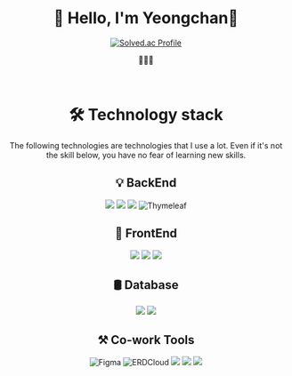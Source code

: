 <div align="center">
  
  # 👋 Hello, I'm Yeongchan🫡
  [![Solved.ac Profile](http://mazassumnida.wtf/api/v2/generate_badge?boj=hades)](https://solved.ac/hades/)
  
  🏃🏻‍♂️

  <br>
  
  # 🛠️ Technology stack
  The following technologies are technologies that I use a lot. Even if it's not the skill below, you have no fear of learning new skills.
  
  ## 💡 BackEnd
  <img src="https://img.shields.io/badge/Java-007396?style=flat-square&logo=OpenJDK&logoColor=white"/> <img src="https://img.shields.io/badge/Spring-6DB33F?style=flat-square&logo=Spring&logoColor=white"/> <img src="https://img.shields.io/badge/Spring%20Boot-6DB33F?style=flat-square&logo=Spring%20Boot&logoColor=white"/> <img src="https://img.shields.io/badge/Thymeleaf-005F0F?style=flat-square&logo=thymeleaf&logoColor=white" alt="Thymeleaf" />
  
  ## 🎨 FrontEnd
  <img src="https://img.shields.io/badge/HTML5-E34F26?style=flat-square&logo=html5&logoColor=white"/> <img src="https://img.shields.io/badge/CSS3-1572B6?style=flat-square&logo=css3&logoColor=white"/>
  <img src="https://img.shields.io/badge/JavaScript-F7DF1E?style=flat-square&logo=javascript&logoColor=black"/>
  
  ## 🛢️ Database
  <img src="https://img.shields.io/badge/postgresql-4169E1?style=flat-square&logo=postgresql&logoColor=white"/></a>
  <img src="https://img.shields.io/badge/H2-004088?style=flat-square&logoColor=white"/></a>
  
  ## ⚒️ Co-work Tools
  <img src="https://img.shields.io/badge/Figma-F24E1E?style=flat-square&logo=figma&logoColor=white" alt="Figma" /> <img src="https://img.shields.io/badge/ERDCloud-041E42?style=flat-square&logoColor=white" alt="ERDCloud" />
  <img src="https://img.shields.io/badge/github-181717?style=flat-square&logo=github&logoColor=white"> <img src="https://img.shields.io/badge/Discord-5865F2?style=flat-square&logo=Discord&logoColor=white"> 
  <img src="https://img.shields.io/badge/Notion-white?style=flat-square&logo=notion&logoColor=black">
</div>
